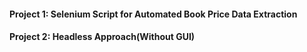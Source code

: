 #### Project 1: Selenium Script for Automated Book Price Data Extraction
#### Project 2: Headless Approach(Without GUI)